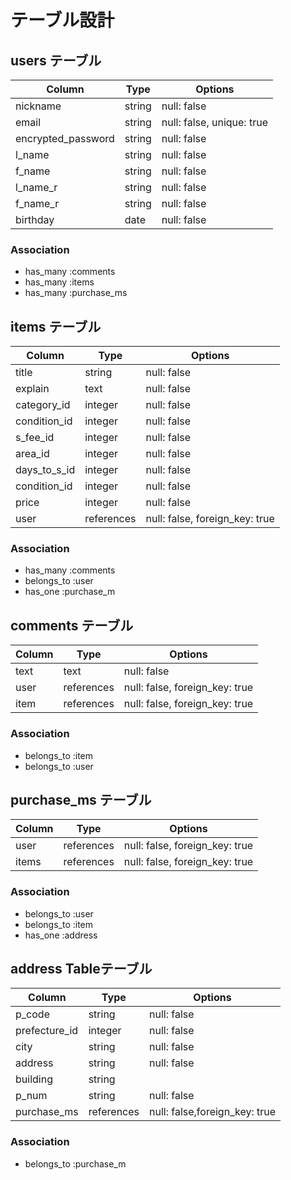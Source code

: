 # テーブル設計

## users テーブル
| Column             | Type    | Options                   |
|--------------------|---------|---------------------------|
| nickname           | string  | null: false               |
| email              | string  | null: false, unique: true |
| encrypted_password | string  | null: false               |
| l_name             | string  | null: false               |
| f_name             | string  | null: false               |
| l_name_r           | string  | null: false               |
| f_name_r           | string  | null: false               |
| birthday           | date    | null: false               |


### Association
- has_many :comments
- has_many :items
- has_many :purchase_ms

## items テーブル
| Column       | Type       | Options                        |
|--------------|------------|--------------------------------|
| title        | string     | null: false                    |
| explain      | text       | null: false                    |
| category_id  | integer    | null: false                    |
| condition_id | integer    | null: false                    |
| s_fee_id     | integer    | null: false                    |
| area_id      | integer    | null: false                    |
| days_to_s_id | integer    | null: false                    |
| condition_id | integer    | null: false                    |
| price        | integer    | null: false                    |
| user         | references | null: false, foreign_key: true |

### Association
- has_many :comments
- belongs_to :user
- has_one :purchase_m

## comments テーブル
| Column    | Type       | Options                         |
|-----------|------------|---------------------------------|
| text      | text       | null: false                     |
| user      | references | null: false, foreign_key: true  |
| item      | references | null: false, foreign_key: true  |

### Association
- belongs_to :item
- belongs_to :user

## purchase_ms テーブル
| Column    | Type       | Options                        |
|-----------|------------|--------------------------------|
| user      | references | null: false, foreign_key: true |
| items     | references | null: false, foreign_key: true |

### Association
- belongs_to :user
- belongs_to :item
- has_one :address

## address Tableテーブル
| Column        | Type       | Options                       |
|---------------|------------|-------------------------------|
| p_code        | string     | null: false                   |
| prefecture_id | integer    | null: false                   |
| city          | string     | null: false                   |
| address       | string     | null: false                   |
| building      | string     |                               |
| p_num         | string     | null: false                   |
| purchase_ms   | references | null: false,foreign_key: true |

### Association
- belongs_to :purchase_m
